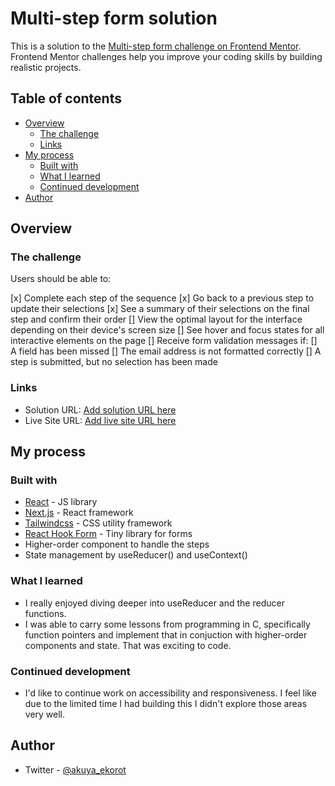 # Multi-step form solution

This is a solution to the [Multi-step form challenge on Frontend Mentor](https://www.frontendmentor.io/challenges/multistep-form-YVAnSdqQBJ). Frontend Mentor challenges help you improve your coding skills by building realistic projects. 

## Table of contents

- [Overview](#overview)
  - [The challenge](#the-challenge)
  - [Links](#links)
- [My process](#my-process)
  - [Built with](#built-with)
  - [What I learned](#what-i-learned)
  - [Continued development](#continued-development)
- [Author](#author)

## Overview

### The challenge

Users should be able to:

[x] Complete each step of the sequence
[x] Go back to a previous step to update their selections
[x] See a summary of their selections on the final step and confirm their order
[] View the optimal layout for the interface depending on their device's screen size
[] See hover and focus states for all interactive elements on the page
[] Receive form validation messages if:
  [] A field has been missed
  [] The email address is not formatted correctly
  [] A step is submitted, but no selection has been made

### Links

- Solution URL: [Add solution URL here](https://github.com/akuya-ekorot/multi-step-form-design)
- Live Site URL: [Add live site URL here](https://multi-step-form-design.vercel.app/)

## My process

### Built with

- [React](https://reactjs.org/) - JS library
- [Next.js](https://nextjs.org/) - React framework
- [Tailwindcss](https://tailwindcss.com) - CSS utility framework
- [React Hook Form](https://react-hook-form.com) - Tiny library for forms
- Higher-order component to handle the steps
- State management by useReducer() and useContext()

### What I learned

- I really enjoyed diving deeper into useReducer and the reducer functions.
- I was able to carry some lessons from programming in C, specifically function pointers and implement that in conjuction with higher-order components and state. That was exciting to code.


### Continued development

- I'd like to continue work on accessibility and responsiveness. I feel like due to the limited time I had building this I didn't explore those areas very well.

## Author

- Twitter - [@akuya_ekorot](https://www.twitter.com/akuya_ekorot)
